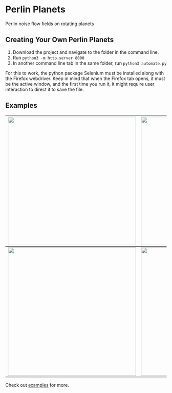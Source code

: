 # Perlin Planets
Perlin noise flow fields on rotating planets

## Creating Your Own Perlin Planets

1. Download the project and navigate to the folder in the command line.
2. Run `python3 -m http.server 8000`
3. In another command line tab in the same folder, run `python3 automate.py` 

For this to work, the python package Selenium must be installed along with the Firefox webdriver. Keep in mind that when the Firefox tab opens, it must be the active window, and the first time you run it, it might require user interaction to direct it to save the file.

## Examples

| <img src="examples/cyan.gif" width="400" height="400" />  | <img src="examples/pastel-pink.gif" width="400" height="400" /> |
| --- | --- |
| <img src="examples/pastel.gif" width="400" height="400" /> | <img src="examples/pink-orange.gif" width="400" height="400" /> |

Check out [examples](https://github.com/vbhaip/perlin-planets/tree/main/examples) for more.
